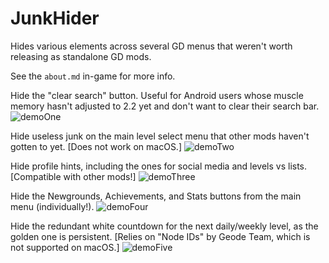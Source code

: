 # JunkHider

Hides various elements across several GD menus that weren't worth releasing as standalone GD mods.

See the `about.md` in-game for more info.

Hide the "clear search" button. Useful for Android users whose muscle memory hasn't adjusted to 2.2 yet and don't want to clear their search bar.
![demoOne](https://github.com/RayDeeUx/JunkHider/blob/main/demoOne.png)

Hide useless junk on the main level select menu that other mods haven't gotten to yet. [Does not work on macOS.]
![demoTwo](https://github.com/RayDeeUx/JunkHider/blob/main/demoTwo.png)

Hide profile hints, including the ones for social media and levels vs lists. [Compatible with other mods!]
![demoThree](https://github.com/RayDeeUx/JunkHider/blob/main/demoThree.png)

Hide the Newgrounds, Achievements, and Stats buttons from the main menu (individually!).
![demoFour](https://github.com/RayDeeUx/JunkHider/blob/main/demoFour.png)

Hide the redundant white countdown for the next daily/weekly level, as the golden one is persistent. [Relies on "Node IDs" by Geode Team, which is not supported on macOS.]
![demoFive](https://github.com/RayDeeUx/JunkHider/blob/main/demoFive.png)